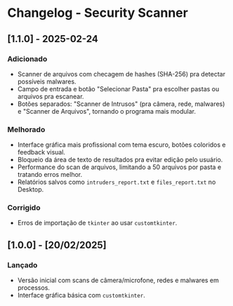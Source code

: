 # Changelog - Security Scanner

## [1.1.0] - 2025-02-24
### Adicionado
- Scanner de arquivos com checagem de hashes (SHA-256) pra detectar possíveis malwares.
- Campo de entrada e botão "Selecionar Pasta" pra escolher pastas ou arquivos pra escanear.
- Botões separados: "Scanner de Intrusos" (pra câmera, rede, malwares) e "Scanner de Arquivos", tornando o programa mais modular.

### Melhorado
- Interface gráfica mais profissional com tema escuro, botões coloridos e feedback visual.
- Bloqueio da área de texto de resultados pra evitar edição pelo usuário.
- Performance do scan de arquivos, limitando a 50 arquivos por pasta e tratando erros melhor.
- Relatórios salvos como `intruders_report.txt` e `files_report.txt` no Desktop.

### Corrigido
- Erros de importação de `tkinter` ao usar `customtkinter`.

## [1.0.0] - [20/02/2025]
### Lançado
- Versão inicial com scans de câmera/microfone, redes e malwares em processos.
- Interface gráfica básica com `customtkinter`.


